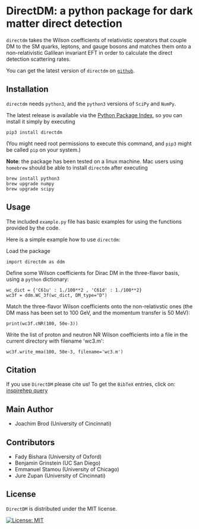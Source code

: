**DirectDM**: a python package for dark matter direct detection
=====

`directdm` takes the Wilson coefficients of relativistic operators that couple DM to the SM quarks, leptons, and gauge bosons and matches them onto a non-relativistic Galilean invariant EFT in order to calculate the direct detection scattering rates.

You can get the latest version of `directdm` on [`github`](https://directdm.github.io).

## Installation

`directdm` needs `python3`, and the `python3` versions of `SciPy` and `NumPy`.

The latest release is available via the [Python Package Index](https://pypi.org/), so you can install it simply by executing

```
pip3 install directdm
```

(You might need root permissions to execute this command, and `pip3` might be called `pip` on your system.)

**Note**: the package has been tested on a linux machine. Mac users using `homebrew` should be able to install `directdm` after executing

```
brew install python3
brew upgrade numpy
brew upgrade scipy
```

## Usage

The included `example.py` file has basic examples for using the functions provided by the code. 

Here is a simple example how to use `directdm`:

Load the package
```
import directdm as ddm
```

Define some Wilson coefficients for Dirac DM in the three-flavor basis, using a `python` dictionary:
```
wc_dict = {'C61u' : 1./100**2 , 'C61d' : 1./100**2}
wc3f = ddm.WC_3f(wc_dict, DM_type="D")
```

Match the three-flavor Wilson coefficients onto the non-relativstic ones (the DM mass has been set to 100 GeV, and the momentum transfer is 50 MeV):
```
print(wc3f.cNR(100, 50e-3))
```

Write the list of proton and neutron NR Wilson coefficients into a file in the current directory with filename 'wc3.m':
```
wc3f.write_mma(100, 50e-3, filename='wc3.m')
```

## Citation
If you use `DirectDM` please cite us! To get the `BibTeX` entries, click on: [inspirehep query](https://inspirehep.net/search?p=arxiv:1801.04240+or+arxiv:1710.10218+or+arxiv:1708.02678+or+arxiv:1707.06998+or+arxiv:1611.00368&of=hx) 


## Main Author 

   * Joachim Brod (University of Cincinnati)


## Contributors

   * Fady Bishara (University of Oxford)
   * Benjamin Grinstein (UC San Diego)
   * Emmanuel Stamou (University of Chicago)
   * Jure Zupan (University of Cincinnati)


## License
`DirectDM` is distributed under the MIT license.


[![License: MIT](https://img.shields.io/badge/License-MIT-yellow.svg)](https://opensource.org/licenses/MIT)
